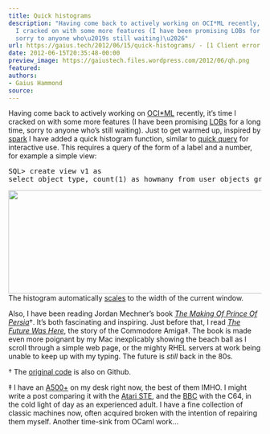 ```yaml
---
title: Quick histograms
description: "Having come back to actively working on OCI*ML recently, it\u2019s time
  I cracked on with some more features (I have been promising LOBs for a long time,
  sorry to anyone who\u2019s still waiting)\u2026"
url: https://gaius.tech/2012/06/15/quick-histograms/ - [1 Client error: Timeout was reached]
date: 2012-06-15T20:35:48-00:00
preview_image: https://gaiustech.files.wordpress.com/2012/06/qh.png
featured:
authors:
- Gaius Hammond
source:
---
```


<p>Having come back to actively working on <a href="http://gaiustech.github.com/ociml/ - [404 Not Found]">OCI*ML</a> recently, it&rsquo;s time I cracked on with some more features (I have been promising <a href="http://docs.oracle.com/cd/B28359_01/appdev.111/b28393/adlob_intro.htm#ADLOB001">LOBs</a> for a long time, sorry to anyone who&rsquo;s still waiting). Just to get warmed up, inspired by <a href="http://github.com/holman/spark">spark</a> I have added a quick histogram function, similar to <a href="https://gaiustech.wordpress.com/2011/05/14/ocaml-as-a-sqlplus-replacement/ - [404 Not Found]">quick query</a> for interactive use. This requires a query of the form of a label and a number, for example a simple view:</p>
<pre class="brush: sql; title: ; wrap-lines: false; notranslate">
SQL&gt; create view v1 as
select object_type, count(1) as howmany from user_objects group by object_type;
</pre>
<p><a href="https://gaiustech.files.wordpress.com/2012/06/qh.png"><img src="https://gaiustech.files.wordpress.com/2012/06/qh.png?w=640&amp;h=206" data-attachment-id="2124" data-permalink="https://gaius.tech/2012/06/15/quick-histograms/qh/" data-orig-file="https://gaiustech.files.wordpress.com/2012/06/qh.png" data-orig-size="1065,344" data-comments-opened="1" data-image-meta="{&quot;aperture&quot;:&quot;0&quot;,&quot;credit&quot;:&quot;&quot;,&quot;camera&quot;:&quot;&quot;,&quot;caption&quot;:&quot;&quot;,&quot;created_timestamp&quot;:&quot;0&quot;,&quot;copyright&quot;:&quot;&quot;,&quot;focal_length&quot;:&quot;0&quot;,&quot;iso&quot;:&quot;0&quot;,&quot;shutter_speed&quot;:&quot;0&quot;,&quot;title&quot;:&quot;&quot;}" data-image-title="qh" data-image-description="" data-image-caption="" data-medium-file="https://gaiustech.files.wordpress.com/2012/06/qh.png?w=300" data-large-file="https://gaiustech.files.wordpress.com/2012/06/qh.png?w=640" class="aligncenter size-full wp-image-2124" title="qh" alt="" width="640" height="206" srcset="https://gaiustech.files.wordpress.com/2012/06/qh.png?w=638&amp;h=206 638w, https://gaiustech.files.wordpress.com/2012/06/qh.png?w=150&amp;h=48 150w, https://gaiustech.files.wordpress.com/2012/06/qh.png?w=300&amp;h=97 300w, https://gaiustech.files.wordpress.com/2012/06/qh.png?w=768&amp;h=248 768w, https://gaiustech.files.wordpress.com/2012/06/qh.png?w=1024&amp;h=331 1024w, https://gaiustech.files.wordpress.com/2012/06/qh.png 1065w" sizes="(max-width: 640px) 100vw, 640px"/></a><br/>
The histogram automatically <a href="http://pleac.sourceforge.net/pleac_ocaml/userinterfaces.html">scales</a> to the width of the current window.</p>
<p>Also, I have been reading Jordan Mechner&rsquo;s book <em><a href="http://www.amazon.co.uk/The-Making-Prince-Persia-ebook/dp/B005WUE6Q2/ref=sr_1_1?s=digital-text&amp;ie=UTF8&amp;qid=1333205986&amp;sr=1-1">The Making Of Prince Of Persia</a></em>&dagger;. It&rsquo;s both fascinating and inspiring. Just before that, I read <em><a href="http://www.amazon.co.uk/Future-Here-Platform-Studies-ebook/dp/B007V5BVJG/ref=sr_1_1?s=digital-text&amp;ie=UTF8&amp;qid=1339795151&amp;sr=1-1">The Future Was Here</a></em>, the story of the Commodore Amiga&Dagger;. The book is made even more poignant by my Mac inexplicably showing the beach ball as I scroll through a simple web page, or the mighty RHEL servers at work being unable to keep up with my typing. The future is <em>still</em> back in the 80s.</p>
<p>&dagger; The <a href="http://github.com/jmechner/Prince-of-Persia-Apple-II">original code</a> is also on Github.</p>
<p>&Dagger; I have an <a href="http://en.wikipedia.org/wiki/Amiga_500_Plus">A500+</a> on my desk right now, the best of them IMHO. I might write a post comparing it with the <a href="http://en.wikipedia.org/wiki/Atari_STE#STE_models">Atari STE</a>, and the <a href="https://gaiustech.wordpress.com/2012/01/04/happy-new-year-2/ - [404 Not Found]">BBC</a> with the C64, in the cold light of day as an experienced adult. I have a fine collection of classic machines now, often acquired broken with the intention of repairing them myself. Another time-sink from OCaml work&hellip;</p>

